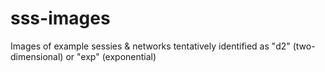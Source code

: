 # sss-images
Images of example sessies &amp; networks tentatively identified as "d2" (two-dimensional) or "exp" (exponential)

